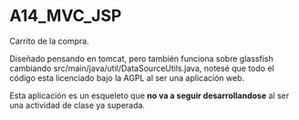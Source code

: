# A14_MVC_JSP
Carrito de la compra.

Diseñado pensando en tomcat, pero también funciona sobre glassfish cambiando src/main/java/util/DataSourceUtils.java, notesé que todo el código esta licenciado bajo la AGPL al ser una aplicación web.

Esta aplicación es un esqueleto que **no va a seguir desarrollandose** al ser una actividad de clase ya superada.
